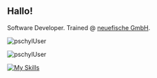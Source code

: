 ## Hallo! 

Software Developer.
Trained @ [neuefische GmbH](https://www.neuefische.de/).

<p><img align="center" src="https://github-readme-stats.vercel.app/api/top-langs?username=pschyl&show_icons=true&locale=en&layout=compact" alt="pschylUser" /></p>

<p><img align="center" src="https://github-readme-streak-stats.herokuapp.com/?user=pschyl&" alt="pschylUser" /></p>

[![My Skills](https://skillicons.dev/icons?i=js,html,css,wasm)](https://skillicons.dev)
